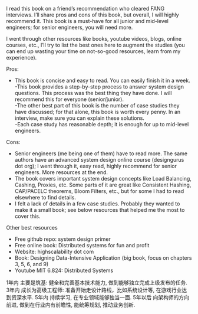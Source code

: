 I read this book on a friend’s recommendation who cleared FANG interviews. I’ll share pros and cons of this book, but overall, I will highly recommend it. This book is a must-have for all junior and mid-level engineers; for senior engineers, you will need more.  

I went through other resources like books, youtube videos, blogs, online courses, etc., I’ll try to list the best ones here to augment the studies (you can end up wasting your time on not-so-good resources, learn from my experience).  

Pros:  
- This book is concise and easy to read. You can easily finish it in a week.  
  -This book provides a step-by-step process to answer system design questions. This process was the best thing they have done. I will recommend this for everyone (senior/junior).  
  -The other best part of this book is the number of case studies they have discussed; for that alone, this book is worth every penny. In an interview, make sure you can explain these solutions.  
  -Each case study has reasonable depth; it is enough for up to mid-level engineers.  
  

Cons:  
- Senior engineers (me being one of them) have to read more. The same authors have an advanced system design online course (designgurus dot org); I went through it, easy read, highly recommend for senior engineers. More resources at the end.  
- The book covers important system design concepts like Load Balancing, Cashing, Proxies, etc. Some parts of it are great like Consistent Hashing, CAP/PACELC theorems, Bloom Filters, etc., but for some I had to read elsewhere to find details.  
- I felt a lack of details in a few case studies. Probably they wanted to make it a small book; see below resources that helped me the most to cover this.  
  

Other best resources  
- Free github repo: system design primer  
- Free online book: Distributed systems for fun and profit  
- Website: highscalability dot com  
- Book: Designing Data-Intensive Application (big book, focus on chapters 3, 5, 6, and 9)  
- Youtube MIT 6.824: Distributed Systems





1年内 主要是筑基: 健全和完善基本技术能力, 做到能够独立完成上级发布的任务.
3年内 成长为高级工程师: 准备开始走设计路线，比如系统设计等, 在游戏行业达到资深水平.
5年内 持续学习, 在专业领域能够独当一面.
5年以后 向架构师的方向前进, 做到在行业内有前瞻性, 能统筹规划, 推动业务创新.